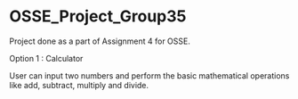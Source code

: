 # OSSE_Project_Group35
Project done as a part of Assignment 4 for OSSE.

Option 1 : Calculator

User can input two numbers and perform the basic mathematical operations like add, subtract, multiply and divide.
